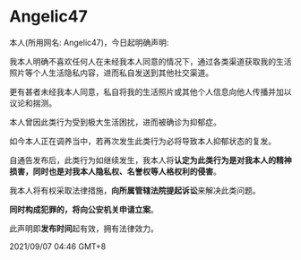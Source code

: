# Angelic47

本人(所用网名: Angelic47)，今日起明确声明:

我本人明确不喜欢任何人在未经我本人同意的情况下，通过各类渠道获取我的生活照片等个人生活隐私内容，进而私自发送到其他社交渠道。

更有甚者未经我本人同意，私自将我的生活照片或其他个人信息向他人传播并加以议论和揣测。

本人曾因此类行为受到极大生活困扰，进而被确诊为抑郁症。

如今本人正在调养当中，若再次发生此类行为必将导致本人抑郁状态的复发。

自通告发布后，此类行为如继续发生，我本人将**认定为此类行为是对我本人的精神损害，同时也是对我本人隐私权、名誉权等人格权利的侵害**。

我本人将有权采取法律措施，**向所属管辖法院提起诉讼**来解决此类问题。

**同时构成犯罪的，将向公安机关申请立案**。

此声明即**发布时间**起有效，拥有法律效力。

2021/09/07 04:46 GMT+8
